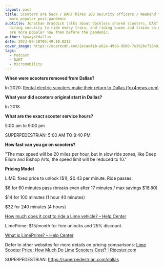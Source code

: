 ```yaml
---
layout: post
title: Scooters are back / DART hires 100 security officers / Weekend transit
  more popular post-pandemic
subtitle: Jonathan Braddick talks about dockless shared scooters, DART begins
  hiring security to ride every train, and riding buses and trains on weekends
  are more popular now than before the pandemic.
author: bywayofdallas
date: 2023-09-18T06:49:10.821Z
cover_image: https://ucarecdn.com/2ecac41b-ab2a-4966-9560-7e362bcf2849/
tags:
  - Podcast
  - DART
  - Micromobility
---
```

**When were scooters removed from Dallas?**

In 2020: [Rental electric scooters make their return to Dallas (fox4news.com)](https://www.fox4news.com/news/dallas-electric-scooters)

**What year did scooters original start in Dallas?**

In 2018.

**What are the exact scooter service hours?**

5:00 am to 9:00 pm

SUPERPEDESTRIAN: 5:00 AM TO 8:40 PM

**How fast can you go on scooters?**

"The max speed will be 20 miles per hour, but in slow ride zones, like Deep Ellum and Bishop Arts, the speed limit will be reduced to 10."

**Pricing Model**

LIME: fixed price to unlock ($1), $0.43 per minute. Ride passes:

$8 for 60 minutes pass (breaks even after 17 minutes / max savings $18.80)

$14 for 100 minutes (1 hour 40 minutes)

$32 for 240 minutes (4 hours)

[How much does it cost to ride a Lime vehicle? – Help Center](https://help.li.me/hc/en-us/articles/115004914208-How-much-does-it-cost-to-ride-a-Lime-vehicle-)

LimePrime: $15/month for free unlocks and 25% discount.

[What is LimePrime? – Help Center](https://help.li.me/hc/en-us/articles/1260806465129-What-is-LimePrime-)

Defer to other websites for more details on pricing comparisons: [Lime Scooter Price: How Much Do Lime Scooters Cost? | Ridester.com](https://www.ridester.com/lime-scooter-price/#Lime_Scooter_Price_vs_Competition)

SUPERPEDESTRIAN: https://superpedestrian.com/dallas